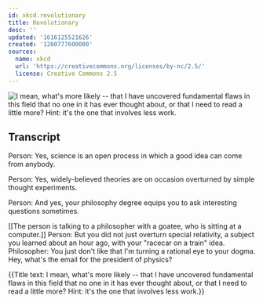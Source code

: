 ```yaml
---
id: xkcd.revolutionary
title: Revolutionary
desc: ''
updated: '1616125521626'
created: '1260777600000'
sources:
  name: xkcd
  url: 'https://creativecommons.org/licenses/by-nc/2.5/'
  license: Creative Commons 2.5
---
```

![I mean, what's more likely -- that I have uncovered fundamental flaws in this field that no one in it has ever thought about, or that I need to read a little more?  Hint: it's the one that involves less work.](https://imgs.xkcd.com/comics/revolutionary.png)

## Transcript
Person: Yes, science is an open process in which a good idea can come from anybody.

Person: Yes, widely-believed theories are 
on occasion
 overturned by simple thought experiments.

Person: And yes, your philosophy degree equips you to ask interesting questions sometimes.

[[The person is talking to a philosopher with a goatee, who is sitting at a computer.]]
Person: But you did not just overturn special relativity, a subject you learned about an hour ago, with your "racecar on a train" idea.
Philosopher: You just don't like that I'm turning a rational eye to your dogma. Hey, what's the email for the president of physics?

{{Title text: I mean, what's more likely -- that I have uncovered fundamental flaws in this field that no one in it has ever thought about, or that I need to read a little more?  Hint: it's the one that involves less work.}}

